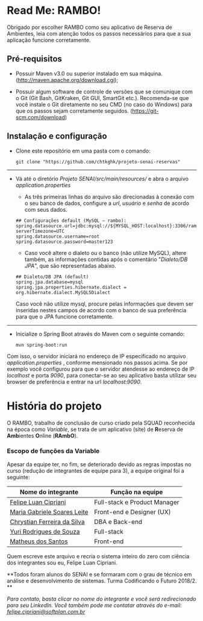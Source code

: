 
# Read Me: RAMBO!

Obrigado por escolher RAMBO como seu aplicativo de Reserva de Ambientes, leia com atenção todos os passos necessários para que a sua aplicação funcione corretamente.

## Pré-requisitos

- Possuir Maven v3.0 ou superior instalado em sua máquina.
 (http://maven.apache.org/download.cgi);

- Possuir algum software de controle de versões que se comunique com o Git (Git Bash, GitKraken, Git GUI, SmartGit etc.). Recomenda-se que você instale o Git diretamente no seu CMD (no caso do Windows) para que os passos sejam corretamente seguidos.
 (https://git-scm.com/download)

## Instalação e configuração

- Clone este repositório em uma pasta com o comando:
	``` 
	git clone "https://github.com/chtkghk/projeto-senai-reservas" 
	```
------------
- Vá até o diretório *Projeto SENAI/src/main/resources/* e abra o arquivo *application.properties*

	- As três primeiras linhas do arquivo são direcionadas à conexão com o seu banco de dados, configure a *url*, *usuário* e *senha* de acordo com seus dados.
	
	```
	## Configurações default (MySQL — rambo):
	spring.datasource.url=jdbc:mysql://${MYSQL_HOST:localhost}:3306/rambo?serverTimezone=UTC
	spring.datasource.username=root
	spring.datasource.password=master123
	```
	- Caso você altere o dialeto ou o banco (não utilize MySQL), altere também, as informações contidas após o comentário "*Dialeto/DB JPA*", que são representadas abaixo.
	
	```
	## Dialeto/DB JPA (default)
	spring.jpa.database=mysql
	spring.jpa.properties.hibernate.dialect = org.hibernate.dialect.MySQL5Dialect
	```
	Caso você não utilize mysql, procure pelas informações que devem ser inseridas nestes campos de acordo com o banco de sua preferência para que o JPA funcione corretamente.
------------
- Inicialize o Spring Boot através do Maven com o seguinte comando:
	```
	mvn spring-boot:run
	```

Com isso, o servidor iniciará no endereço de IP especificado no arquivo *application.properties* , conforme mensionado nos passos acima. 
Se por exemplo você configurou para que o servidor atendesse ao endereço de IP *localhost* e porta *9090*, para conectar-se ao seu aplicativo basta utilizar seu browser de preferência e entrar na url *localhost:9090*.

# História do projeto

O RAMBO, trabalho de conclusão de curso criado pela SQUAD reconhecida na época como *Variable*, se trata de um aplicativo (site) de **R**eserva de **Amb**ientes **O**nline (**RAmbO**).

### Escopo de funções da Variable

Apesar da equipe ter, no fim, se deteriorado devido as regras impostas no curso (redução de integrantes de equipe para 3), a equipe original foi a seguinte:

| Nome do integrante  | Função na equipe  |
| ------------ | ------------ |
| [Felipe Luan Cipriani][LinkedIn-Felipe] | Full-stack e Product Manager |
| [Maria Gabriele Soares Leite][LinkedIn-Maria]  | Front-end e Designer (UX)  |
| [Chrystian Ferreira da Silva][LinkedIn-Chrystian]  | DBA e Back-end |
| [Yuri Rodrigues de Souza][LinkedIn-Yuri]  | Full-stack  |
| [Matheus dos Santos][LinkedIn-Matheus]  | Front-end  |

Quem escreve este arquivo e recria o sistema inteiro do zero com ciência dos integrantes sou eu, Felipe Luan Cipriani.

**Todos foram alunos do SENAI e se formaram com o grau de técnico em análise e 		desenvolvimento de sistemas. 
Turma Codificando o Futuro 2018/2.
**

*Para contato, basta clicar no nome do integrante e você será redirecionado para seu LinkedIn.*
*Você também pode me contatar através do e-mail: felipe.cipriani@softplan.com.br*

[LinkedIn-Felipe]: https://www.linkedin.com/in/felipe-luan-cipriani/
[LinkedIn-Maria]: https://https://www.linkedin.com/in/maria-leite-494474181/
[LinkedIn-Chrystian]: https://www.linkedin.com/in/chrystian-ferreira-da-silva-4a86a01a0/
[LinkedIn-Yuri]: https://www.linkedin.com/in/yuri-de-souza-7a6b90168/
[LinkedIn-Matheus]: https://www.linkedin.com/in/matheus-dos-santos-3a872218b/